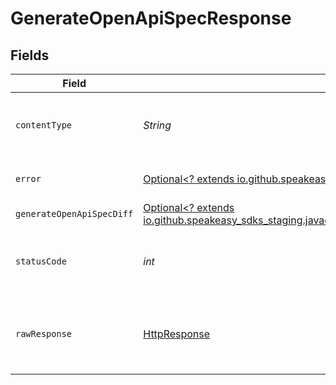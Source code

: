 # GenerateOpenApiSpecResponse


## Fields

| Field                                                                                                                                                      | Type                                                                                                                                                       | Required                                                                                                                                                   | Description                                                                                                                                                |
| ---------------------------------------------------------------------------------------------------------------------------------------------------------- | ---------------------------------------------------------------------------------------------------------------------------------------------------------- | ---------------------------------------------------------------------------------------------------------------------------------------------------------- | ---------------------------------------------------------------------------------------------------------------------------------------------------------- |
| `contentType`                                                                                                                                              | *String*                                                                                                                                                   | :heavy_check_mark:                                                                                                                                         | HTTP response content type for this operation                                                                                                              |
| `error`                                                                                                                                                    | [Optional<? extends io.github.speakeasy_sdks_staging.javaclientsdk.models.shared.Error>](../../models/shared/Error.md)                                     | :heavy_minus_sign:                                                                                                                                         | Default error response                                                                                                                                     |
| `generateOpenApiSpecDiff`                                                                                                                                  | [Optional<? extends io.github.speakeasy_sdks_staging.javaclientsdk.models.shared.GenerateOpenApiSpecDiff>](../../models/shared/GenerateOpenApiSpecDiff.md) | :heavy_minus_sign:                                                                                                                                         | OK                                                                                                                                                         |
| `statusCode`                                                                                                                                               | *int*                                                                                                                                                      | :heavy_check_mark:                                                                                                                                         | HTTP response status code for this operation                                                                                                               |
| `rawResponse`                                                                                                                                              | [HttpResponse<InputStream>](https://docs.oracle.com/en/java/javase/11/docs/api/java.net.http/java/net/http/HttpResponse.html)                              | :heavy_check_mark:                                                                                                                                         | Raw HTTP response; suitable for custom response parsing                                                                                                    |